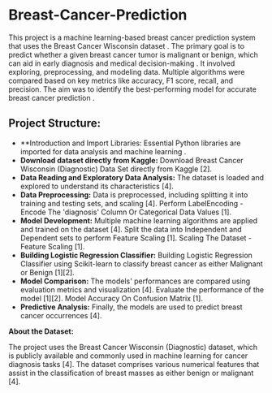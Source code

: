 
# Breast-Cancer-Prediction

This project is a machine learning-based breast cancer prediction system that uses the Breast Cancer Wisconsin dataset . The primary goal is to predict whether a given breast cancer tumor is malignant or benign, which can aid in early diagnosis and medical decision-making . It involved exploring, preprocessing, and modeling data. Multiple algorithms were compared based on key metrics like accuracy, F1 score, recall, and precision. The aim was to identify the best-performing model for accurate breast cancer prediction .

## Project Structure:

- **Introduction and Import Libraries: Essential Python libraries are imported for data analysis and machine learning .
- **Download dataset directly from Kaggle:** Download Breast Cancer Wisconsin (Diagnostic) Data Set directly from Kaggle [2].
- **Data Reading and Exploratory Data Analysis:** The dataset is loaded and explored to understand its characteristics [4].
- **Data Preprocessing:** Data is preprocessed, including splitting it into training and testing sets, and scaling [4]. Perform LabelEncoding - Encode The 'diagnosis' Column Or Categorical Data Values [1].
- **Model Development:** Multiple machine learning algorithms are applied and trained on the dataset [4]. Split the data into Independent and Dependent sets to perform Feature Scaling [1]. Scaling The Dataset - Feature Scaling [1].
- **Building Logistic Regression Classifier:** Building Logistic Regression Classifier using Scikit-learn to classify breast cancer as either Malignant or Benign [1][2].
- **Model Comparison:** The models' performances are compared using evaluation metrics and visualization [4]. Evaluate the performance of the model [1][2]. Model Accuracy On Confusion Matrix [1].
- **Predictive Analysis:** Finally, the models are used to predict breast cancer occurrences [4].

**About the Dataset:**

The project uses the Breast Cancer Wisconsin (Diagnostic) dataset, which is publicly available and commonly used in machine learning for cancer diagnosis tasks [4]. The dataset comprises various numerical features that assist in the classification of breast masses as either benign or malignant [4].
```
